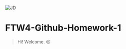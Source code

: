 ![JD](https://user-images.githubusercontent.com/70535615/92020135-452bf580-ed8a-11ea-8887-8e1950e8fc14.jpg)
# FTW4-Github-Homework-1
> Hi! Welcome. :wink:
